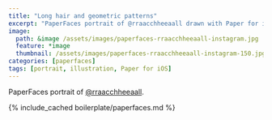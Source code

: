 ```yaml
---
title: "Long hair and geometric patterns"
excerpt: "PaperFaces portrait of @rraacchheeaall drawn with Paper for iOS on an iPad."
image: 
  path: &image /assets/images/paperfaces-rraacchheeaall-instagram.jpg 
  feature: *image
  thumbnail: /assets/images/paperfaces-rraacchheeaall-instagram-150.jpg
categories: [paperfaces]
tags: [portrait, illustration, Paper for iOS]
---
```


PaperFaces portrait of [@rraacchheeaall](http://instagram.com/rraacchheeaall).

{% include_cached boilerplate/paperfaces.md %}
